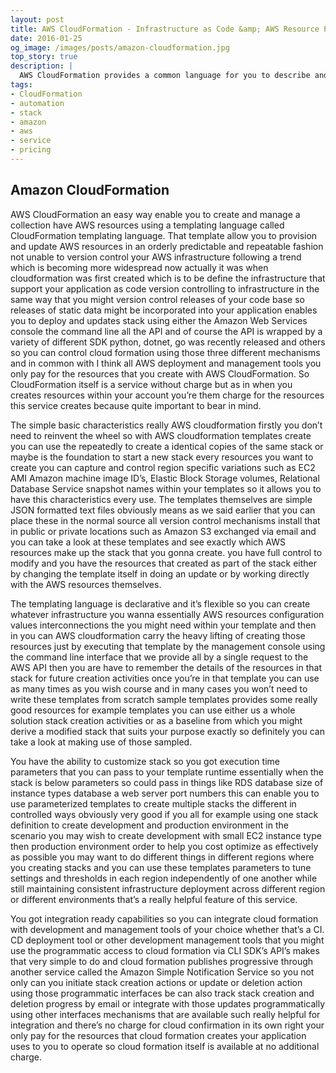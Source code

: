 ```yaml
---
layout: post
title: AWS CloudFormation - Infrastructure as Code &amp; AWS Resource Provisioning
date: 2016-01-25
og_image: /images/posts/amazon-cloudformation.jpg
top_story: true
description: |
  AWS CloudFormation provides a common language for you to describe and provision all the infrastructure resources in your cloud environment. 
tags:
- CloudFormation
- automation
- stack
- amazon
- aws
- service
- pricing
---
```


## Amazon CloudFormation

AWS CloudFormation an easy way enable you to create and manage a collection have AWS resources using a templating language called CloudFormation templating language. That template allow you to provision and update AWS resources in an orderly predictable and repeatable fashion not unable to version control your AWS infrastructure following a trend which is becoming more widespread now actually it was when cloudformation was first created which is to be define the infrastructure that support your application as code version controlling to infrastructure in the same way that you might version control releases of your code base so releases of static data might be incorporated into your application enables you to deploy and updates stack using either the Amazon Web Services console the command line all the API and of course the API is wrapped by a variety of different SDK python, dotnet, go was recently released and others so you can control cloud formation using those three different mechanisms and in common with I think all AWS deployment and management tools you only pay for the resources that you create with AWS CloudFormation. So CloudFormation itself is a service without charge but as in when you creates resources within your account you’re them charge for the resources this service creates because quite important to bear in mind.

The simple basic characteristics really AWS cloudformation firstly you don’t need to reinvent the wheel so with AWS cloudformation templates create you can use the repeatedly to create a identical copies of the same stack or maybe is the foundation to start a new stack every resources you want to create you can capture and control region specific variations such as EC2 AMI Amazon machine image ID’s, Elastic Block Storage volumes, Relational Database Service snapshot names within your templates so it allows you to have this characteristics every use. The templates themselves are simple JSON formatted text files obviously means as we said earlier that you can place these in the normal source all version control mechanisms install that in public or private locations such as Amazon S3 exchanged via email and you can take a look at these templates and see exactly which AWS resources make up the stack that you gonna create. you have full control to modify and you have the resources that created as part of the stack either by changing the template itself in doing an update or by working directly with the AWS resources themselves.

The templating language is declarative and it’s flexible so you can create whatever infrastructure you wanna essentially AWS resources configuration values interconnections the you might need within your template and then in you can AWS cloudformation carry the heavy lifting of creating those resources just by executing that template by the management console using the command line interface that we provide all by a single request to the AWS API then you are have to remember the details of the resources in that stack for future creation activities once you’re in that template you can use as many times as you wish course and in many cases you won’t need to write these templates from scratch sample templates provides some really good resources for example templates you can use either us a whole solution stack creation activities or as a baseline from which you might derive a modified stack that suits your purpose exactly so definitely you can take a look at making use of those sampled.

You have the ability to customize stack so you got execution time parameters that you can pass to your template runtime essentially when the stack is below parameters so could pass in things like RDS database size of instance types database a web server port numbers this can enable you to use parameterized templates to create multiple stacks the different in controlled ways obviously very good if you all for example using one stack definition to create development and production environment in the scenario you may wish to create development with small EC2 instance type then production environment order to help you cost optimize as effectively as possible you may want to do different things in different regions where you creating stacks and you can use these templates parameters to tune settings and thresholds in each region independently of one another while still maintaining consistent infrastructure deployment across different region or different environments that’s a really helpful feature of this service.

You got integration ready capabilities so you can integrate cloud formation with development and management tools of your choice whether that’s a CI. CD deployment tool or other development management tools that you might use the programmatic access to cloud formation via CLI SDK’s API’s makes that very simple to do and cloud formation publishes progressive through another service called the Amazon Simple Notification Service so you not only can you initiate stack creation actions or update or deletion action using those programmatic interfaces be can also track stack creation and deletion progress by email or integrate with those updates programmatically using other interfaces mechanisms that are available such really helpful for integration and there’s no charge for cloud confirmation in its own right your only pay for the resources that cloud formation creates your application uses to you to operate so cloud formation itself is available at no additional charge.
